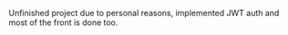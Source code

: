 Unfinished project due to personal reasons, implemented JWT auth and most of the front is done too.
